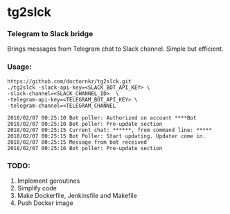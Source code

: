 # tg2slck

### Telegram to Slack bridge
Brings messages from Telegram chat to Slack channel. Simple but efficient.

### Usage:
```
https://github.com/doctornkz/tg2slck.git
./tg2slck -slack-api-key=<SLACK_BOT_API_KEY> \
-slack-channel=<SLACK_CHANNEL_ID>  \
-telegram-api-key=<TELEGRAM_BOT_API_KEY> \
-telegram-channel=<TELEGRAM_CHANNEL

2018/02/07 00:25:10 Bot poller: Authorized on account ****Bot
2018/02/07 00:25:10 Bot poller: Pre-update section
2018/02/07 00:25:15 Current chat: ******, from command line: *****
2018/02/07 00:25:15 Bot Poller: Start updating. Updater come in.
2018/02/07 00:25:15 Message from bot received
2018/02/07 00:25:16 Bot poller: Pre-update section
```

### TODO: 
1. Implement goroutines
2. Simplify code
3. Make Dockerfile, Jenkinsfile and Makefile
4. Push Docker image
